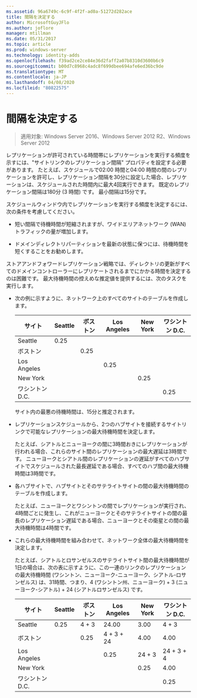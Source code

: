 ```yaml
---
ms.assetid: 96a6749c-6c9f-4f2f-ad0a-51272d282ace
title: 間隔を決定する
author: MicrosoftGuyJFlo
ms.author: joflore
manager: mtillman
ms.date: 05/31/2017
ms.topic: article
ms.prod: windows-server
ms.technology: identity-adds
ms.openlocfilehash: f39ad2ce2ce84e36d2faff2a07b8310d3600b6c9
ms.sourcegitcommit: b00d7c8968c4adc8f699dbee694afe6ed36bc9de
ms.translationtype: MT
ms.contentlocale: ja-JP
ms.lasthandoff: 04/08/2020
ms.locfileid: "80822575"
---
```

# <a name="determining-the-interval"></a>間隔を決定する

>適用対象: Windows Server 2016、Windows Server 2012 R2、Windows Server 2012

レプリケーションが許可されている時間帯にレプリケーションを実行する頻度を示すには、"サイトリンクのレプリケーション間隔" プロパティを設定する必要があります。 たとえば、スケジュールで02:00 時間と04:00 時間の間のレプリケーションを許可し、レプリケーション間隔を30分に設定した場合、レプリケーションは、スケジュールされた時間内に最大4回実行できます。 既定のレプリケーション間隔は180分 (3 時間) です。 最小間隔は15分です。  
  
スケジュールウィンドウ内でレプリケーションを実行する頻度を決定するには、次の条件を考慮してください。  
  
-   短い間隔で待機時間が短縮されますが、ワイドエリアネットワーク (WAN) トラフィックの量が増加します。  
  
-   ドメインディレクトリパーティションを最新の状態に保つには、待機時間を短くすることをお勧めします。  
  
ストアアンドフォワードレプリケーション戦略では、ディレクトリの更新がすべてのドメインコントローラーにレプリケートされるまでにかかる時間を決定するのは困難です。 最大待機時間の控えめな推定値を提供するには、次のタスクを実行します。  
  
-   次の例に示すように、ネットワーク上のすべてのサイトのテーブルを作成します。  
  
    |サイト|Seattle|ボストン|Los Angeles|New York|ワシントン D.C.|  
    |---------|-----------|----------|---------------|------------|--------------------|  
    |Seattle|0.25|||||  
    |ボストン||0.25||||  
    |Los Angeles|||0.25|||  
    |New York||||0.25||  
    |ワシントン D.C.|||||0.25|  
  
    サイト内の最悪の待機時間は、15分と推定されます。  
  
-   レプリケーションスケジュールから、2つのハブサイトを接続するサイトリンクで可能なレプリケーションの最大待機時間を決定します。  
  
    たとえば、シアトルとニューヨークの間に3時間おきにレプリケーションが行われる場合、これらのサイト間のレプリケーションの最大遅延は3時間です。 ニューヨークとシアトル間のレプリケーションの遅延がすべてのハブサイトでスケジュールされた最長遅延である場合、すべてのハブ間の最大待機時間は3時間です。  
  
-   各ハブサイトで、ハブサイトとそのサテライトサイトの間の最大待機時間のテーブルを作成します。  
  
    たとえば、ニューヨークとワシントンの間でレプリケーションが実行され、4時間ごとに発生し、これがニューヨークとそのサテライトサイトの間の最長のレプリケーション遅延である場合、ニューヨークとその衛星との間の最大待機時間は4時間です。  
  
-   これらの最大待機時間を組み合わせて、ネットワーク全体の最大待機時間を決定します。  
  
    たとえば、シアトルとロサンゼルスのサテライトサイト間の最大待機時間が1日の場合は、次の表に示すように、この一連のリンクのレプリケーションの最大待機時間 (ワシントン、ニューヨーク-ニューヨーク、シアトル-ロサンゼルス) は、31時間、つまり、4 (ワシントン州、ニューヨーク) + 3 (ニューヨーク-シアトル) + 24 (シアトルロサンゼルス) です。  
  
    |サイト|Seattle|ボストン|Los Angeles|New York|ワシントン D.C.|  
    |---------|-----------|----------|---------------|------------|--------------------|  
    |Seattle|0.25|4 + 3|24.00|3.00|4 + 3|  
    |ボストン||0.25|4 + 3 + 24|4.00|4.00|  
    |Los Angeles|||0.25|24 + 3|24 + 3 + 4|  
    |New York||||0.25|4.00|  
    |ワシントン D.C.|||||0.25|  
  


